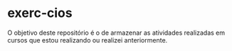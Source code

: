 # exerc-cios
O objetivo deste repositório é o de armazenar as atividades realizadas em cursos que estou realizando ou realizei anteriormente.

